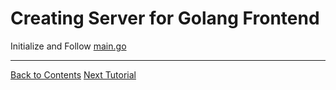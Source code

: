 # Creating Server for Golang Frontend

Initialize and Follow [main.go](./main.go)

---
[Back to Contents](../../Readme.md)
[Next Tutorial](../25tut/index.md)